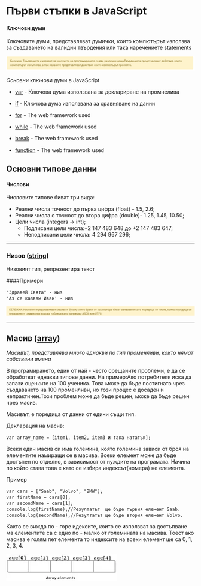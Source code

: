 # Първи стъпки в JavaScript



#### Ключови думи
Ключовите думи, представляват думички, които компютърът използва
за създаването на валидни твърдения или така наречениете statements

![Note1](images/Note1.png)

*Основни* ключови думи в JavaScript

* [var](https://www.w3schools.com/js/js_variables.asp) - Ключова дума използвана за деклариране на промнелива

* [if](https://www.w3schools.com/js/js_comparisons.asp) - Ключова дума използвана за сравняване на данни

* [for](https://www.w3schools.com/js/js_loop_for.asp) - The web framework used

* [while](https://www.w3schools.com/js/js_loop_while.asp) - The web framework used

* [break](https://www.w3schools.com/js/js_break.asp) - The web framework used

* [function](https://www.w3schools.com/js/js_functions.asp) - The web framework used

## Основни типове данни

#### Числови

Числовите типове биват три вида:

* Реални числа точност до първа цифра (float) - 1.5, 2.6;
* Реални числа с точност до втора цифра (double)- 1.25, 1.45, 10.50;
* Цели числа (integers -> int);
    * Подписани цели числа:−2 147 483 648 до +2 147 483 647;
    * Неподписани цели числа: 4 294 967 296;

***
### Низов ([string](https://www.w3schools.com/js/js_strings.asp))
Низовият тип, репрезентира текст


####Примери
```
"Здравей Свята" - низ
'Аз се казвам Иван' - низ
```
![Note2](images/Note2.png)

***
## Масив ([array](https://www.w3schools.com/js/js_arrays.asp))

*Масивът, представлява много еднакви по тип променливи, които нямат собствени имена*

В програмирането, един от най - често срещаните проблеми, е да се обработват еднакви типове данни.
На пример:Ако потребителя иска да запази оценките на 100 ученика. Това може да бъде постигнато чрез създаването на 100 променливи,
но този процес е досаден и непрактичен.Този проблем може да бъде решен, може да бъде решен чрез масив.

Масивът, е поредица от данни от едини същи тип.
    
Декларация на масив:

```
var array_name = [item1, item2, item3 и така нататък];
```
Всеки един масив си има големина, която големина зависи от броя на елементите намиращи се в масива.
Всеки елемент може да бъде достъпен по отделно, в зависимост от нуждите на програмата.
Начина по който става това е като се избира индексът(номера) не елемента.

Пример

```
var cars = ["Saab", "Volvo", "BMW"];
var firstName = cars[0];
var secondName = cars[1];
console.log(firstName);//Резултатът  ще бъде първия елемент Saab.
console.log(secondName);//Резултатът ще бъде втория елемент Volvo.
```
Както се вижда по - горе идексите, които се използват за достъпване ма елементите
са с едно по - малко от големината на масива.
Тоест ако масива е голям пет елемента то индексите на всеки елемент ще са 0, 1, 2, 3, 4.

![Array](images/array.png)



